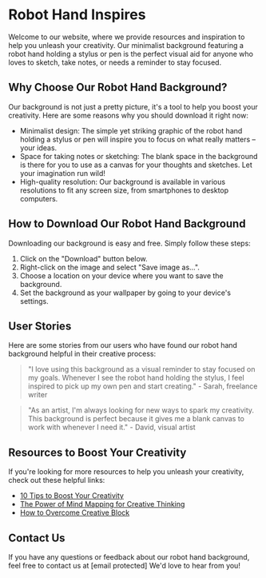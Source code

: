 <!--font:Poppins-->

# Robot Hand Inspires

Welcome to our website, where we provide resources and inspiration to help you unleash your creativity. Our minimalist background featuring a robot hand holding a stylus or pen is the perfect visual aid for anyone who loves to sketch, take notes, or needs a reminder to stay focused.

## Why Choose Our Robot Hand Background?

Our background is not just a pretty picture, it's a tool to help you boost your creativity. Here are some reasons why you should download it right now:

- Minimalist design: The simple yet striking graphic of the robot hand holding a stylus or pen will inspire you to focus on what really matters – your ideas.
- Space for taking notes or sketching: The blank space in the background is there for you to use as a canvas for your thoughts and sketches. Let your imagination run wild!
- High-quality resolution: Our background is available in various resolutions to fit any screen size, from smartphones to desktop computers.

## How to Download Our Robot Hand Background

Downloading our background is easy and free. Simply follow these steps:

1. Click on the "Download" button below.
2. Right-click on the image and select "Save image as...".
3. Choose a location on your device where you want to save the background.
4. Set the background as your wallpaper by going to your device's settings.

## User Stories

Here are some stories from our users who have found our robot hand background helpful in their creative process:

> "I love using this background as a visual reminder to stay focused on my goals. Whenever I see the robot hand holding the stylus, I feel inspired to pick up my own pen and start creating." - Sarah, freelance writer

> "As an artist, I'm always looking for new ways to spark my creativity. This background is perfect because it gives me a blank canvas to work with whenever I need it." - David, visual artist

## Resources to Boost Your Creativity

If you're looking for more resources to help you unleash your creativity, check out these helpful links:

- [10 Tips to Boost Your Creativity](#)
- [The Power of Mind Mapping for Creative Thinking](#)
- [How to Overcome Creative Block](#)

## Contact Us

If you have any questions or feedback about our robot hand background, feel free to contact us at [email protected] We'd love to hear from you!

<!--

Write me content for website with wallpaper which alt text is:

"A wallpaper featuring a minimalist graphic of a robot hand holding a stylus or pen, with a space for taking notes or sketching ideas."

The name/title of the page should not be 1:1 copy of the alt text but rather a real content of the website which is using this wallpaper.

- Use markdown format 
- Start with heading
- Heading should be short and concise
- The content should look like a real website 
- The website should not be about the wallpaper, wallpaper is just a related background
- Heading should be contain work "wallpaper" or "background"
- Include real sections like references, contact, user stories, etc. use things relevant to the page purpose.
- Feel free to use structure like headings, bullets, numbering, blockquotes, paragraphs, horizontal lines, etc.
- You can use formatting like bold or _italic_
- You can include UTF-8 emojis
- Links should be only #hash anchors (and you can refer to the document itself)
- Do not include images


---


# Robot Hand Wallpaper for Creative Minds

Welcome to our website, where you can find inspiration and resources to boost your creativity. Our minimalist wallpaper featuring a robot hand holding a stylus or pen is the perfect background for anyone who loves to sketch, take notes, or simply needs a visual reminder to stay focused.

## Why Choose Our Robot Hand Wallpaper?

Our wallpaper is not just a pretty picture, it's a tool to help you unleash your creative potential. Here are some reasons why you should download it right now:

- Minimalist design: The simple yet striking graphic of the robot hand holding a stylus or pen will inspire you to focus on what really matters – your ideas.
- Space for taking notes or sketching: The blank space in the wallpaper is there for you to use as a canvas for your thoughts and sketches. Let your imagination run wild!
- High-quality resolution: Our wallpaper is available in various resolutions to fit any screen size, from smartphones to desktop computers.

## How to Download Our Robot Hand Wallpaper

Downloading our wallpaper is easy and free. Simply follow these steps:

1. Click on the "Download" button below.
2. Right-click on the image and select "Save image as...".
3. Choose a location on your device where you want to save the wallpaper.
4. Set the wallpaper as your background by going to your device's settings.

## User Stories

Here are some stories from our users who have found our robot hand wallpaper helpful in their creative process:

> "I love using this wallpaper as a visual reminder to stay focused on my goals. Whenever I see the robot hand holding the stylus, I feel inspired to pick up my own pen and start creating." - Sarah, freelance writer

> "As an artist, I'm always looking for new ways to spark my creativity. This wallpaper is perfect because it gives me a blank canvas to work with whenever I need it." - David, visual artist

## References

If you're looking for more resources to boost your creativity, check out these helpful links:

- [10 Tips to Boost Your Creativity](#)
- [The Power of Mind Mapping for Creative Thinking](#)
- [How to Overcome Creative Block](#)

## Contact Us

If you have any questions or feedback about our robot hand wallpaper, feel free to contact us at [email protected] We'd love to hear from you!


---


Heading should not include word "wallpaper". The website should not be about the wallpaper itself, wallpaper is just a related background, rewrite whole content.


---


# Spark Your Creativity with a Robot Hand Background

Welcome to our website, where we provide resources and inspiration to help you unleash your creativity. Our minimalist background featuring a robot hand holding a stylus or pen is the perfect visual aid for anyone who loves to sketch, take notes, or needs a reminder to stay focused.

## Why Choose Our Robot Hand Background?

Our background is not just a pretty picture, it's a tool to help you boost your creativity. Here are some reasons why you should download it right now:

- Minimalist design: The simple yet striking graphic of the robot hand holding a stylus or pen will inspire you to focus on what really matters – your ideas.
- Space for taking notes or sketching: The blank space in the background is there for you to use as a canvas for your thoughts and sketches. Let your imagination run wild!
- High-quality resolution: Our background is available in various resolutions to fit any screen size, from smartphones to desktop computers.

## How to Download Our Robot Hand Background

Downloading our background is easy and free. Simply follow these steps:

1. Click on the "Download" button below.
2. Right-click on the image and select "Save image as...".
3. Choose a location on your device where you want to save the background.
4. Set the background as your wallpaper by going to your device's settings.

## User Stories

Here are some stories from our users who have found our robot hand background helpful in their creative process:

> "I love using this background as a visual reminder to stay focused on my goals. Whenever I see the robot hand holding the stylus, I feel inspired to pick up my own pen and start creating." - Sarah, freelance writer

> "As an artist, I'm always looking for new ways to spark my creativity. This background is perfect because it gives me a blank canvas to work with whenever I need it." - David, visual artist

## Resources to Boost Your Creativity

If you're looking for more resources to help you unleash your creativity, check out these helpful links:

- [10 Tips to Boost Your Creativity](#)
- [The Power of Mind Mapping for Creative Thinking](#)
- [How to Overcome Creative Block](#)

## Contact Us

If you have any questions or feedback about our robot hand background, feel free to contact us at [email protected] We'd love to hear from you!


---


Write me a Google font which is best fitting for the website.

Pick from the list:
- Great Vibes
- Creepster
- Poppins
- Lobster
- Raleway
- Roboto
- Playfair Display
- Inter
- Alegreya
- Cinzel
- Montserrat
- Cabin
- Open Sans
- Futura
- Cinzel Decorative
- IBM Plex Sans
- Dancing Script
- Barlow Condensed
- Exo 2
- Orbitron
- Lato
- Cormorant Garamond


Write just the font name nothing else.


---


Poppins

-->

